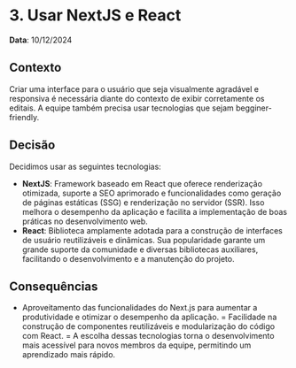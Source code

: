 # 3.  Usar NextJS e React

**Data**: 10/12/2024

## Contexto

Criar uma interface para o usuário que seja visualmente agradável e responsiva é necessária diante do contexto de exibir corretamente os editais. A equipe também precisa usar tecnologias que sejam begginer-friendly.

## Decisão

Decidimos usar as seguintes tecnologias:

- **NextJS**:  Framework baseado em React que oferece renderização otimizada, suporte a SEO aprimorado e funcionalidades como geração de páginas estáticas (SSG) e renderização no servidor (SSR). Isso melhora o desempenho da aplicação e facilita a implementação de boas práticas no desenvolvimento web.
- **React**: Biblioteca amplamente adotada para a construção de interfaces de usuário reutilizáveis e dinâmicas. Sua popularidade garante um grande suporte da comunidade e diversas bibliotecas auxiliares, facilitando o desenvolvimento e a manutenção do projeto.

## Consequências

- Aproveitamento das funcionalidades do Next.js para aumentar a produtividade e otimizar o desempenho da aplicação.
= Facilidade na construção de componentes reutilizáveis e modularização do código com React.
= A escolha dessas tecnologias torna o desenvolvimento mais acessível para novos membros da equipe, permitindo um aprendizado mais rápido.
